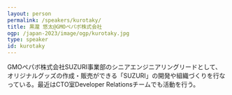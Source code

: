 ```yaml
---
layout: person
permalink: /speakers/kurotaky/
title: 黒瀧 悠太@GMOペパボ株式会社
ogp: /japan-2023/image/ogp/kurotaky.jpg
type: speaker
id: kurotaky
---
```

GMOペパボ株式会社SUZURI事業部のシニアエンジニアリングリードとして、オリジナルグッズの作成・販売ができる「SUZURI」の開発や組織づくりを行なっている。最近はCTO室Developer Relationsチームでも活動を行う。
